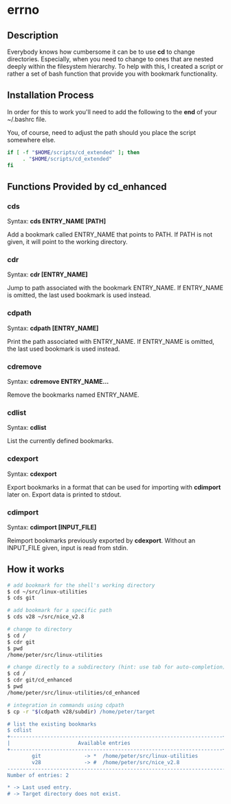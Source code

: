 # errno

## Description

Everybody knows how cumbersome it can be to use **cd** to change directories. Especially, when you need to change to ones that are nested deeply within the filesystem hierarchy.
To help with this, I created a script or rather a set of bash function that provide you with bookmark functionality.

## Installation Process

In order for this to work you'll need to add the following to the **end** of your ~/.bashrc file.

You, of course, need to adjust the path should you place the script somewhere else.

```bash
if [ -f "$HOME/scripts/cd_extended" ]; then
     . "$HOME/scripts/cd_extended"
fi
```

## Functions Provided by cd_enhanced

### cds
Syntax: **cds ENTRY_NAME [PATH]**

Add a bookmark called ENTRY_NAME that points to PATH. If PATH is not given, it will point to the working directory.

### cdr
Syntax: **cdr [ENTRY_NAME]**

Jump to path associated with the bookmark ENTRY_NAME. If ENTRY_NAME is omitted, the last used bookmark is used instead.

### cdpath
Syntax: **cdpath [ENTRY_NAME]**

Print the path associated with ENTRY_NAME. If ENTRY_NAME is omitted, the last used bookmark is used instead.

### cdremove
Syntax: **cdremove ENTRY_NAME...**

Remove the bookmarks named ENTRY_NAME.

### cdlist
Syntax: **cdlist**

List the currently defined bookmarks.

### cdexport
Syntax: **cdexport**

Export bookmarks in a format that can be used for importing with **cdimport** later on. Export data is printed to stdout.

### cdimport
Syntax: **cdimport [INPUT_FILE]**

Reimport bookmarks previously exported by **cdexport**. Without an INPUT_FILE given, input is read from stdin.

## How it works

```bash
# add bookmark for the shell's working directory
$ cd ~/src/linux-utilities
$ cds git

# add bookmark for a specific path
$ cds v28 ~/src/nice_v2.8

# change to directory
$ cd /
$ cdr git
$ pwd
/home/peter/src/linux-utilities

# change directly to a subdirectory (hint: use tab for auto-completion)
$ cd /
$ cdr git/cd_enhanced
$ pwd
/home/peter/src/linux-utilities/cd_enhanced

# integration in commands using cdpath
$ cp -r "$(cdpath v28/subdir) /home/peter/target

# list the existing bookmarks
$ cdlist
+---------------------------------------------------------------------+
|                      Available entries                              |
+---------------------------------------------------------------------+
        git              -> *  /home/peter/src/linux-utilities
        v28              -> #  /home/peter/src/nice_v2.8
-----------------------------------------------------------------------
Number of entries: 2

* -> Last used entry.
# -> Target directory does not exist.
```
